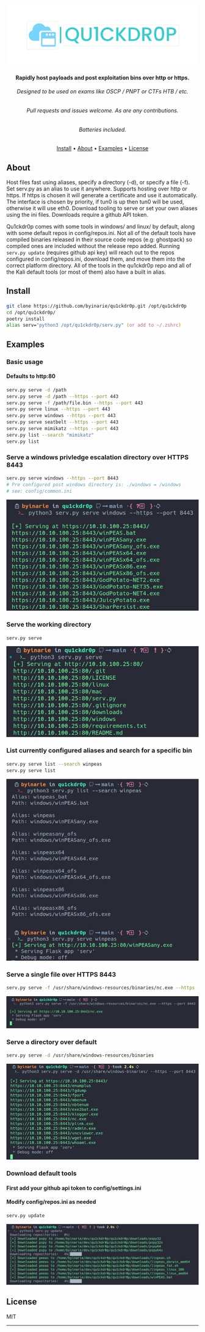 
<h1 align="center">
    <img src="img/quick_drop_small.png"</img>
</h1>

<h4 align="center">Rapidly host payloads and post exploitation bins over http or https.</h4>
<h6 align="center">Designed to be used on exams like OSCP / PNPT or CTFs HTB / etc.</h4>
<h6 align="center">Pull requests and issues welcome. As are any contributions.</h4>
<h6 align="center">Batteries included.</h4>


<p align="center">
  <a href="#install">Install</a> •
  <a href="#install">About</a> •
  <a href="#examples">Examples</a> •
  <a href="#license">License</a>
</p>

## About
Host files fast using aliases, specify a directory (-d), or specify a file (-f). Set serv.py as an alias to use it anywhere. Supports hosting over http or https. If https is chosen it will generate a certificate and use it automatically. The interface is chosen by priority, if tun0 is up then tun0 will be used, otherwise it will use eth0. Download tooling to serve or set your own aliases using the ini files. Downloads require a github API token.

Qu1ckdr0p comes with some tools in windows/ and linux/ by default, along with some default repos in config/repos.ini. Not all of the default tools have compiled binaries released in their source code repos (e.g: ghostpack) so compiled ones are included without the release repo added. Running `serv.py update` (requires github api key) will reach out to the repos configured in config/repos.ini, download them, and move them into the correct platform directory. All of the tools in the qu1ckdr0p repo and all of the Kali default tools (or most of them) also have a built in alias.

## Install
```zsh
git clone https://github.com/byinarie/qu1ckdr0p.git /opt/qu1ckdr0p
cd /opt/qu1ckdr0p/ 
poetry install
alias serv="python3 /opt/qu1ckdr0p/serv.py" (or add to ~/.zshrc)
```

## Examples 

### Basic usage
#### Defaults to http:80

```zsh
serv.py serve -d /path 
serv.py serve -d /path --https --port 443
serv.py serve -f /path/file.bin --https --port 443
serv.py serve linux --https --port 443
serv.py serve windows --https --port 443
serv.py serve seatbelt --https --port 443
serv.py serve mimikatz --https --port 443
serv.py list --search "mimikatz"
serv.py list
```

### Serve a windows privledge escalation directory over HTTPS 8443

```zsh
serv.py serve windows --https --port 8443
# Pre configured post windows directory is: ./windows = /windows
# see: config/common.ini
```
<p><img src="img/serve_windows.jpg"</img>

### Serve the working directory

```zsh
serv.py serve 
```
<p><img src="img/working_dir.jpg"</img></p>

### List currently configured aliases and search for a specific bin

```zsh
serv.py serve list --search winpeas
serv.py serve list 

```

<p><img src="img/list_search_winpeas.jpg"</img>


### Serve a single file over HTTPS 8443

```zsh
serv.py serve -f /usr/share/windows-resources/binaries/nc.exe --https --port 8443
```
<p><img src="img/serv_single_file.jpg"</img><p>


### Serve a directory over default

```zsh
serv.py serve -d /usr/share/windows-resources/binaries
```
<p><img src="img/serve_directory.jpg"</img></p>

### Download default tools
#### First add your github api token to config/settings.ini
#### Modify config/repos.ini as needed

```zsh
serv.py update
```
<p><img src="img/update.jpg"</img></p>



## License

MIT

---

